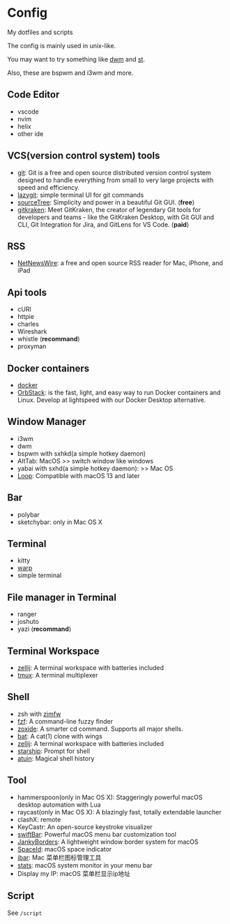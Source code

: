 # Config

My dotfiles and scripts

The config is mainly used in unix-like.

You may want to try something like [dwm](https://dwm.suckless.org/) and [st](https://st.suckless.org/).

Also, these are bspwm and i3wm and more.

## Code Editor

- vscode
- nvim
- helix
- other ide

## VCS(version control system) tools

- [git](https://git-scm.com/): Git is a free and open source distributed version control system designed to handle everything from small to very large projects with speed and efficiency. 
- [lazygit](https://github.com/jesseduffield/lazygit): simple terminal UI for git commands
- [sourceTree](https://www.sourcetreeapp.com/): Simplicity and power in a beautiful Git GUI. (**free**)
- [gitkraken](https://www.gitkraken.com/): Meet GitKraken, the creator of legendary Git tools for developers and teams - like the GitKraken Desktop, with Git GUI and CLI, Git Integration for Jira, and GitLens for VS Code. (**paid**)

## RSS

- [NetNewsWire](https://netnewswire.com/): a free and open source RSS reader for Mac, iPhone, and iPad

## Api tools

- cURl
- httpie
- charles
- Wireshark
- whistle (**recommand**)
- proxyman

## Docker containers

- [docker](https://www.docker.com/)
- [OrbStack](https://orbstack.dev/): is the fast, light, and easy way to run Docker containers and Linux. Develop at lightspeed with our Docker Desktop alternative.

## Window Manager

- i3wm
- dwm
- bspwm with sxhkd(a simple hotkey daemon)
- AltTab: MacOS >> switch window like windows
- yabai with sxhd(a simple hotkey daemon): >> Mac OS
- [Loop](https://github.com/MrKai77/Loop?tab=readme-ov-file): Compatible with macOS 13 and later

## Bar

- polybar
- sketchybar: only in Mac OS X

## Terminal

- kitty
- [warp](https://www.warp.dev/)
- simple terminal

## File manager in Terminal

- ranger
- joshuto
- yazi (**recommand**)

## Terminal Workspace

- [zellij](https://github.com/zellij-org/zellij): A terminal workspace with batteries included
- [tmux](https://github.com/tmux/tmux): A terminal multiplexer

## Shell

- zsh with [zimfw](https://github.com/zimfw/zimfw)
- [fzf](https://github.com/junegunn/fzf): A command-line fuzzy finder
- [zoxide](https://github.com/ajeetdsouza/zoxide): A smarter cd command. Supports all major shells.
- [bat](https://github.com/sharkdp/bat): A cat(1) clone with wings
- [zellij](https://github.com/zellij-org/zellij): A terminal workspace with batteries included
- [starship](https://github.com/starship/starship): Prompt for shell
- [atuin](https://github.com/atuinsh/atuin): Magical shell history

## Tool

- hammerspoon(only in Mac OS X): Staggeringly powerful macOS desktop automation with Lua
- raycast(only in Mac OS X): A blazingly fast, totally extendable launcher
- clashX: remote
- KeyCastr: An open-source keystroke visualizer
- [swiftBar](https://github.com/swiftbar/SwiftBar/): Powerful macOS menu bar customization tool
- [JankyBorders](https://github.com/FelixKratz/JankyBorders): A lightweight window border system for macOS
- [SpaceId](https://github.com/dshnkao/SpaceId): macOS space indicator
- [ibar](https://www.better365.cn/ibar.html): Mac 菜单栏图标管理工具
- [stats](https://github.com/exelban/stats): macOS system monitor in your menu bar
- Display my IP: macOS 菜单栏显示ip地址

## Script

See `/script`

